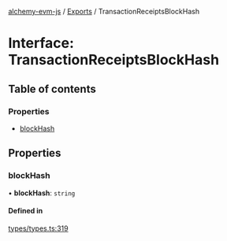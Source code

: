[alchemy-evm-js](../README.md) / [Exports](../modules.md) / TransactionReceiptsBlockHash

# Interface: TransactionReceiptsBlockHash

## Table of contents

### Properties

- [blockHash](TransactionReceiptsBlockHash.md#blockhash)

## Properties

### blockHash

• **blockHash**: `string`

#### Defined in

[types/types.ts:319](https://github.com/alchemyplatform/alchemy-evm-js/blob/9408ee9/src/types/types.ts#L319)

